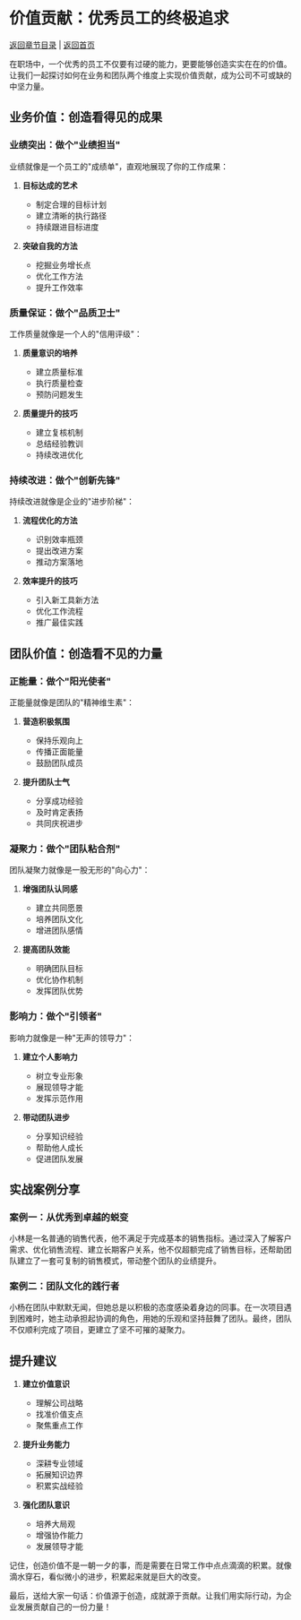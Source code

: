 # 价值贡献：优秀员工的终极追求

[返回章节目录](./index.md) | [返回首页](../README.md)

在职场中，一个优秀的员工不仅要有过硬的能力，更要能够创造实实在在的价值。让我们一起探讨如何在业务和团队两个维度上实现价值贡献，成为公司不可或缺的中坚力量。

## 业务价值：创造看得见的成果

### 业绩突出：做个"业绩担当"

业绩就像是一个员工的"成绩单"，直观地展现了你的工作成果：

1. **目标达成的艺术**
   - 制定合理的目标计划
   - 建立清晰的执行路径
   - 持续跟进目标进度

2. **突破自我的方法**
   - 挖掘业务增长点
   - 优化工作方法
   - 提升工作效率

### 质量保证：做个"品质卫士"

工作质量就像是一个人的"信用评级"：

1. **质量意识的培养**
   - 建立质量标准
   - 执行质量检查
   - 预防问题发生

2. **质量提升的技巧**
   - 建立复核机制
   - 总结经验教训
   - 持续改进优化

### 持续改进：做个"创新先锋"

持续改进就像是企业的"进步阶梯"：

1. **流程优化的方法**
   - 识别效率瓶颈
   - 提出改进方案
   - 推动方案落地

2. **效率提升的技巧**
   - 引入新工具新方法
   - 优化工作流程
   - 推广最佳实践

## 团队价值：创造看不见的力量

### 正能量：做个"阳光使者"

正能量就像是团队的"精神维生素"：

1. **营造积极氛围**
   - 保持乐观向上
   - 传播正面能量
   - 鼓励团队成员

2. **提升团队士气**
   - 分享成功经验
   - 及时肯定表扬
   - 共同庆祝进步

### 凝聚力：做个"团队粘合剂"

团队凝聚力就像是一股无形的"向心力"：

1. **增强团队认同感**
   - 建立共同愿景
   - 培养团队文化
   - 增进团队感情

2. **提高团队效能**
   - 明确团队目标
   - 优化协作机制
   - 发挥团队优势

### 影响力：做个"引领者"

影响力就像是一种"无声的领导力"：

1. **建立个人影响力**
   - 树立专业形象
   - 展现领导才能
   - 发挥示范作用

2. **带动团队进步**
   - 分享知识经验
   - 帮助他人成长
   - 促进团队发展

## 实战案例分享

### 案例一：从优秀到卓越的蜕变

小林是一名普通的销售代表，他不满足于完成基本的销售指标。通过深入了解客户需求、优化销售流程、建立长期客户关系，他不仅超额完成了销售目标，还帮助团队建立了一套可复制的销售模式，带动整个团队的业绩提升。

### 案例二：团队文化的践行者

小杨在团队中默默无闻，但她总是以积极的态度感染着身边的同事。在一次项目遇到困难时，她主动承担起协调的角色，用她的乐观和坚持鼓舞了团队。最终，团队不仅顺利完成了项目，更建立了坚不可摧的凝聚力。

## 提升建议

1. **建立价值意识**
   - 理解公司战略
   - 找准价值支点
   - 聚焦重点工作

2. **提升业务能力**
   - 深耕专业领域
   - 拓展知识边界
   - 积累实战经验

3. **强化团队意识**
   - 培养大局观
   - 增强协作能力
   - 发展领导才能

记住，创造价值不是一朝一夕的事，而是需要在日常工作中点点滴滴的积累。就像滴水穿石，看似微小的进步，积累起来就是巨大的改变。

最后，送给大家一句话：价值源于创造，成就源于贡献。让我们用实际行动，为企业发展贡献自己的一份力量！
